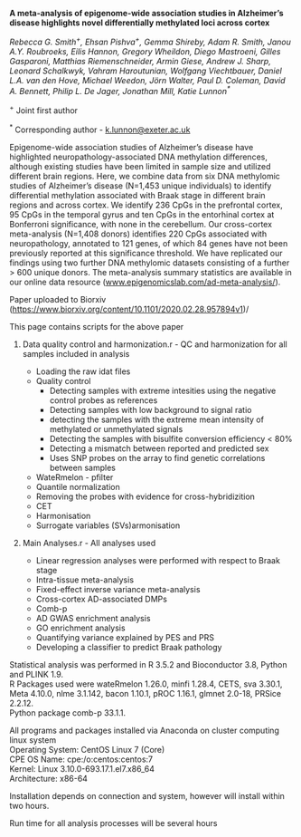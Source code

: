 <b>A meta-analysis of epigenome-wide association studies in Alzheimer’s disease highlights novel differentially methylated loci across cortex</b>

<i>Rebecca G. Smith<sup>+</sup>, Ehsan Pishva<sup>+</sup>, Gemma Shireby, Adam R. Smith, Janou A.Y. Roubroeks, Eilis Hannon, Gregory Wheildon, Diego Mastroeni, Gilles Gasparoni, Matthias Riemenschneider, Armin Giese, Andrew J. Sharp, Leonard Schalkwyk, Vahram Haroutunian, Wolfgang Viechtbauer, Daniel L.A. van den Hove, Michael Weedon, Jörn Walter, Paul D. Coleman, David A. Bennett, Philip L. De Jager, Jonathan Mill, Katie Lunnon<sup>*</sup></i>

<sup>+</sup> Joint first author

<sup>*</sup> Corresponding author - k.lunnon@exeter.ac.uk

Epigenome-wide association studies of Alzheimer’s disease have highlighted neuropathology-associated DNA methylation differences, although existing studies have been limited in sample size and utilized different brain regions. Here, we combine data from six DNA methylomic studies of Alzheimer’s disease (N=1,453 unique individuals) to identify differential methylation associated with Braak stage in different brain regions and across cortex. We identify 236 CpGs in the prefrontal cortex, 95 CpGs in the temporal gyrus and ten CpGs in the entorhinal cortex at Bonferroni significance, with none in the cerebellum. Our cross-cortex meta-analysis (N=1,408 donors) identifies 220 CpGs associated with neuropathology, annotated to 121 genes, of which 84 genes have not been previously reported at this significance threshold. We have replicated our findings using two further DNA methylomic datasets consisting of a further > 600 unique donors. The meta-analysis summary statistics are available in our online data resource (www.epigenomicslab.com/ad-meta-analysis/).

Paper uploaded to Biorxiv (https://www.biorxiv.org/content/10.1101/2020.02.28.957894v1)/

This page contains scripts for the above paper
1. Data quality control and harmonization.r - QC and harmonization for all samples included in analysis
   - Loading the raw idat files
   - Quality control
      - Detecting samples with extreme intesities using the negative control probes as references
      - Detecting samples with low background to signal ratio
      - detecting the samples with the extreme mean intensity of methylated or unmethylated signals 
      - Detecting the samples with bisulfite conversion efficiency < 80%
      - Detecting a mismatch between reported and predicted sex
      - Uses SNP probes on the array to find genetic correlations between samples
   - WateRmelon - pfilter
   - Quantile normalization
   - Removing the probes with evidence for cross-hybridizition
   - CET
   - Harmonisation
   - Surrogate variables (SVs)armonisation
   
2. Main Analyses.r - All analyses used
   - Linear regression analyses were performed with respect to Braak stage
   - Intra-tissue meta-analysis
   - Fixed-effect inverse variance meta-analysis
   - Cross-cortex AD-associated DMPs
   - Comb-p
   - AD GWAS enrichment analysis
   - GO enrichment analysis
   - Quantifying variance explained by PES and PRS
   - Developing a classifier to predict Braak pathology

<p>Statistical analysis was performed in R 3.5.2 and Bioconductor 3.8, Python and PLINK 1.9. 
<br>R Packages used were wateRmelon 1.26.0, minfi 1.28.4, CETS, sva 3.30.1, Meta 4.10.0, nlme 3.1.142, bacon 1.10.1, pROC 1.16.1, glmnet 2.0-18, PRSice 2.2.12. 
<br>Python package comb-p 33.1.1.</p>

<p>All programs and packages installed via Anaconda on cluster computing linux system
<br>Operating System: CentOS Linux 7 (Core)
<br>CPE OS Name: cpe:/o:centos:centos:7
<br>Kernel: Linux 3.10.0-693.17.1.el7.x86_64
<br>Architecture: x86-64</p>

<p>Installation depends on connection and system, however will install within two hours.</p>
<p>Run time for all analysis processes will be several hours</p>
